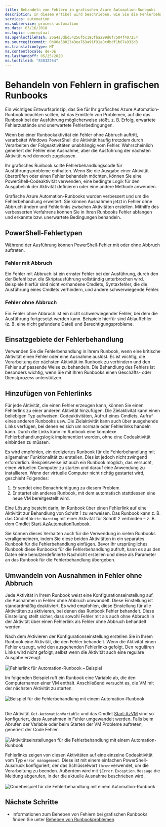 ```yaml
---
title: Behandeln von Fehlern in grafischen Azure Automation-Runbooks
description: In diesem Artikel wird beschrieben, wie Sie die Fehlerbehandlungslogik in grafischen Runbooks implementieren.
services: automation
ms.subservice: process-automation
ms.date: 03/16/2018
ms.topic: conceptual
ms.openlocfilehash: 26a4a3dbd54256fbc193fba299d0f7504f407254
ms.sourcegitcommit: 0b80a5802343ea769a91f91a8cdbdf1b67a932d3
ms.translationtype: HT
ms.contentlocale: de-DE
ms.lasthandoff: 05/25/2020
ms.locfileid: "83832264"
---
```

# <a name="handle-errors-in-graphical-runbooks"></a>Behandeln von Fehlern in grafischen Runbooks

Ein wichtiges Entwurfsprinzip, das Sie für Ihr grafisches Azure Automation-Runbook beachten sollten, ist das Ermitteln von Problemen, auf die das Runbook bei der Ausführung möglicherweise stößt. z. B. Erfolg, erwartete Fehlerzustände und unerwartete Fehlerbedingungen.

Wenn bei einer Runbookaktivität ein Fehler ohne Abbruch auftritt, verarbeitet Windows PowerShell die Aktivität häufig trotzdem durch Verarbeiten der Folgeaktivitäten unabhängig vom Fehler. Wahrscheinlich generiert der Fehler eine Ausnahme, aber die Ausführung der nächsten Aktivität wird dennoch zugelassen.

Ihr grafisches Runbook sollte Fehlerbehandlungscode für Ausführungsprobleme enthalten. Wenn Sie die Ausgabe einer Aktivität überprüfen oder einen Fehler behandeln möchten, können Sie eine PowerShell-Codeaktivität verwenden, eine bedingte Logik für den Ausgabelink der Aktivität definieren oder eine andere Methode anwenden.

Grafische Azure Automation-Runbooks wurden verbessert und um die Fehlerbehandlung erweitert. Sie können Ausnahmen jetzt in Fehler ohne Abbruch ändern und Fehlerlinks zwischen Aktivitäten erstellen. Mithilfe des verbesserten Verfahrens können Sie in Ihren Runbooks Fehler abfangen und erkannte bzw. unerwartete Bedingungen behandeln. 

## <a name="powershell-error-types"></a>PowerShell-Fehlertypen

Während der Ausführung können PowerShell-Fehler mit oder ohne Abbruch auftreten.
 
### <a name="terminating-error"></a>Fehler mit Abbruch

Ein Fehler mit Abbruch ist ein ernster Fehler bei der Ausführung, durch den der Befehl bzw. die Skriptausführung vollständig unterbrochen wird. Beispiele hierfür sind nicht vorhandene Cmdlets, Syntaxfehler, die die Ausführung eines Cmdlets verhindern, und andere schwerwiegende Fehler.

### <a name="non-terminating-error"></a>Fehler ohne Abbruch

Ein Fehler ohne Abbruch ist ein nicht schwerwiegender Fehler, bei dem die Ausführung fortgesetzt werden kann. Beispiele hierfür sind Ablauffehler (z. B. eine nicht gefundene Datei) und Berechtigungsprobleme.

## <a name="when-to-use-error-handling"></a>Einsatzgebiete der Fehlerbehandlung

Verwenden Sie die Fehlerbehandlung in Ihrem Runbook, wenn eine kritische Aktivität einen Fehler oder eine Ausnahme auslöst. Es ist wichtig, die Verarbeitung der nächsten Aktivität im Runbook zu verhindern und den Fehler auf passende Weise zu behandeln. Die Behandlung des Fehlers ist besonders wichtig, wenn Sie mit Ihren Runbooks einen Geschäfts- oder Dienstprozess unterstützen.

## <a name="add-error-links"></a>Hinzufügen von Fehlerlinks

Für jede Aktivität, die einen Fehler erzeugen kann, können Sie einen Fehlerlink zu einer anderen Aktivität hinzufügen. Die Zielaktivität kann einen beliebigen Typ aufweisen: Codeaktivitäten, Aufruf eines Cmdlets, Aufruf eines anderen Runbooks usw. Die Zielaktivität kann auch über ausgehende Links verfügen, bei denen es sich um normale oder Fehlerlinks handeln kann. Durch die Links kann im Runbook eine komplexe Fehlerbehandlungslogik implementiert werden, ohne eine Codeaktivität einbinden zu müssen.

Es wird empfohlen, ein dediziertes Runbook für die Fehlerbehandlung mit allgemeiner Funktionalität zu erstellen. Dies ist jedoch nicht zwingend erforderlich. Beispielsweise ist auch ein Runbook möglich, das versucht, einen virtuellen Computer zu starten und darauf eine Anwendung zu installieren. Wenn der virtuelle Computer nicht richtig gestartet wird, geschieht Folgendes:

1. Er sendet eine Benachrichtigung zu diesem Problem.
2. Er startet ein anderes Runbook, mit dem automatisch stattdessen eine neue VM bereitgestellt wird.

Eine Lösung besteht darin, im Runbook über einen Fehlerlink auf eine Aktivität zur Behandlung von Schritt 1 zu verweisen. Das Runbook kann z. B. das Cmdlet `Write-Warning` mit einer Aktivität für Schritt 2 verbinden – z. B. dem Cmdlet [Start-AzAutomationRunbook](https://docs.microsoft.com/powershell/module/az.automation/start-azautomationrunbook?view=azps-3.5.0).

Sie können dieses Verhalten auch für die Verwendung in vielen Runbooks verallgemeinern, indem Sie diese beiden Aktivitäten in ein separates Runbook für die Fehlerbehandlung einfügen. Bevor Ihr ursprüngliches Runbook diese Runbooks für die Fehlerbehandlung aufruft, kann es aus den Daten eine benutzerdefinierte Nachricht erstellen und diese als Parameter an das Runbook für die Fehlerbehandlung übergeben.

## <a name="turn-exceptions-into-non-terminating-errors"></a>Umwandeln von Ausnahmen in Fehler ohne Abbruch

Jede Aktivität in Ihrem Runbook weist eine Konfigurationseinstellung auf, die Ausnahmen in Fehler ohne Abbruch umwandelt. Diese Einstellung ist standardmäßig deaktiviert. Es wird empfohlen, diese Einstellung für alle Aktivitäten zu aktivieren, bei denen das Runbook Fehler behandelt. Diese Einstellung stellt sicher, dass sowohl Fehler mit als auch ohne Abbruch in der Aktivität über einen Fehlerlink als Fehler ohne Abbruch behandelt werden.  

Nach dem Aktivieren der Konfigurationseinstellung erstellen Sie in Ihrem Runbook eine Aktivität, die den Fehler behandelt. Wenn die Aktivität einen Fehler erzeugt, wird den ausgehenden Fehlerlinks gefolgt. Den regulären Links wird nicht gefolgt, selbst wenn die Aktivität auch eine reguläre Ausgabe erzeugt.<br><br> ![Fehlerlink für Automation-Runbook – Beispiel](media/automation-runbook-graphical-error-handling/error-link-example.png)

Im folgenden Beispiel ruft ein Runbook eine Variable ab, die den Computernamen einer VM enthält. Anschließend versucht es, die VM mit der nächsten Aktivität zu starten.<br><br> ![Beispiel für die Fehlerbehandlung mit einem Automation-Runbook](media/automation-runbook-graphical-error-handling/runbook-example-error-handling.png)<br><br>      

Die Aktivität `Get-AutomationVariable` und das Cmdlet [Start-AzVM](https://docs.microsoft.com/powershell/module/Az.Compute/Start-AzVM?view=azps-3.5.0) sind so konfiguriert, dass Ausnahmen in Fehler umgewandelt werden. Falls beim Abrufen der Variable oder beim Starten der VM Probleme auftreten, generiert der Code Fehler.<br><br> ![Aktivitätseinstellungen für die Fehlerbehandlung mit einem Automation-Runbook](media/automation-runbook-graphical-error-handling/activity-blade-convertexception-option.png)

Fehlerlinks zeigen von diesen Aktivitäten auf eine einzelne Codeaktivität vom Typ `error management`. Diese ist mit einem einfachen PowerShell-Ausdruck konfiguriert, der das Schlüsselwort `throw` verwendet, um die Verarbeitung zu beenden. Außerdem wird mit `$Error.Exception.Message` die Meldung abgerufen, in der die aktuelle Ausnahme beschrieben wird.<br><br> ![Codebeispiel für die Fehlerbehandlung mit einem Automation-Runbook](media/automation-runbook-graphical-error-handling/runbook-example-error-handling-code.png)

## <a name="next-steps"></a>Nächste Schritte

* Informationen zum Beheben von Fehlern bei grafischen Runbooks finden Sie unter [Beheben von Runbookproblemen](troubleshoot/runbooks.md).